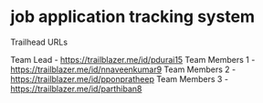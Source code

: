 # job application tracking system

Trailhead URLs

Team Lead - https://trailblazer.me/id/pdurai15
Team Members 1 -https://trailblazer.me/id/nnaveenkumar9
Team Members 2 -https://trailblazer.me/id/pponpratheep
Team Members 3 -https://trailblazer.me/id/parthiban8
